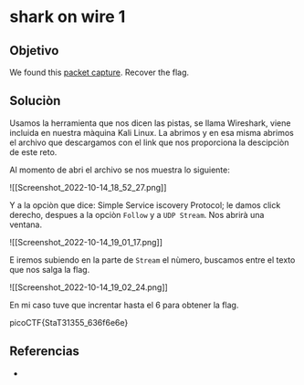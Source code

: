 # shark on wire 1

## Objetivo
We found this [packet capture](https://jupiter.challenges.picoctf.org/static/483e50268fe7e015c49caf51a69063d0/capture.pcap). Recover the flag.

## Soluciòn
Usamos la herramienta que nos dicen las pistas, se llama Wireshark, viene incluida en nuestra màquina Kali Linux. La abrimos y en esa misma abrimos el archivo que descargamos con el link que nos proporciona la descipciòn de este reto.

Al momento de abri el archivo se nos muestra lo siguiente:

![[Screenshot_2022-10-14_18_52_27.png]]

Y a la opciòn que dice: Simple Service iscovery Protocol; le damos click derecho, despues a la opciòn `Follow` y a `UDP Stream`. Nos abrirà una ventana.

![[Screenshot_2022-10-14_19_01_17.png]]

E iremos subiendo en la parte de `Stream` el nùmero, buscamos entre el texto que nos salga la flag.

![[Screenshot_2022-10-14_19_02_24.png]]

En mi caso tuve que increntar hasta el 6 para obtener la flag.

picoCTF{StaT31355_636f6e6e}

## Referencias
- []()